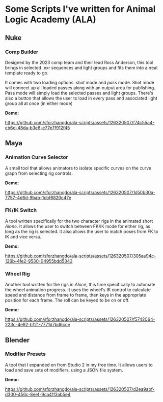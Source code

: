 # Some Scripts I've written for Animal Logic Academy (ALA)

## Nuke
### Comp Builder
Designed by the 2023 comp team and their lead Ross Anderson, this tool brings in selected .exr sequences and light groups and fits them into a neat template ready to go.

It comes with two loading options: *shot* mode and *pass* mode. Shot mode will connect up all loaded passes along with an output area for publishing. Pass mode will simply load the selected passes and light groups.
There's also a button that allows the user to load in every pass and associated light group all at once (in either mode)

**Demo:**

https://github.com/sforzhangdo/ala-scripts/assets/126320507/f74c55a4-cb6d-48da-b3e6-e77e7f912f45

## Maya
### Animation Curve Selector
A small tool that allows animators to isolate specific curves on the curve graph from selecting rig controls.

**Demo:**

https://github.com/sforzhangdo/ala-scripts/assets/126320507/1d50b30a-7757-4d6d-9bab-1cbf6820c47e


### FK/IK Switch
A tool written specifically for the two character rigs in the animated short *Alone*. It allows the user to switch between FK/IK mode for either rig, as long as the rig is selected. It also allows the user
to match poses from FK to IK and vice versa. 

**Demo:**

https://github.com/sforzhangdo/ala-scripts/assets/126320507/305aa94c-126b-4fe2-9530-04955bdd5343


### Wheel Rig
Another tool written for the rigs in *Alone*, this time specifically to automate the wheel animation progress. It uses the wheel's IK control to calculate speed and distance from frame to frame, then keys in the
appropriate position for each frame. The roll can be keyed to be on or off.

**Demo:**

https://github.com/sforzhangdo/ala-scripts/assets/126320507/f5742064-223c-4e92-bf21-7771d7bd6cce

## Blender
### Modifier Presets
A tool that I expanded on from Studio 2 in my free time. It allows users to load and save sets of modifiers, using a JSON file system.

**Demo:**

https://github.com/sforzhangdo/ala-scripts/assets/126320507/d2ea9abf-d300-456c-8eef-9ca41f3ab5e4

